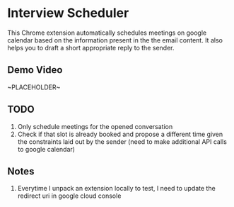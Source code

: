 # Interview Scheduler

This Chrome extension automatically schedules meetings on google calendar based on the information present in the the email content. It also helps you to draft a short appropriate reply to the sender.

## Demo Video

~PLACEHOLDER~

## TODO

1. Only schedule meetings for the opened conversation
2. Check if that slot is already booked and propose a different time given the constraints laid out by the sender (need to make additional API calls to google calendar)
 

## Notes

1. Everytime I unpack an extension locally to test, I need to update the redirect uri in google cloud console
